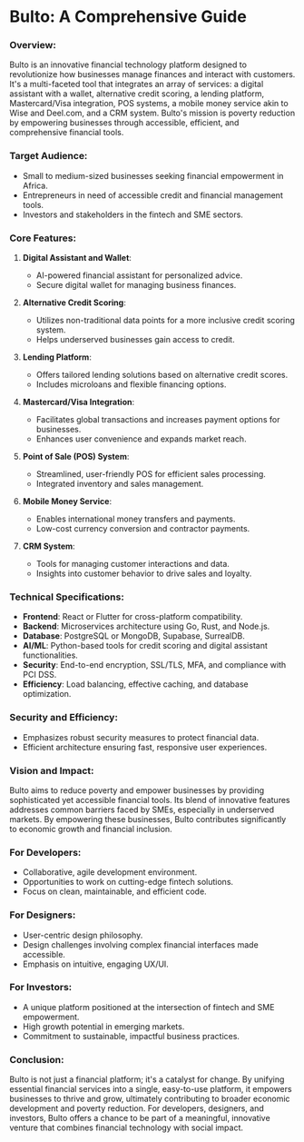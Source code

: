 # Bulto: A Comprehensive Guide
### Overview:
Bulto is an innovative financial technology platform designed to revolutionize how businesses manage finances and interact with customers. It's a multi-faceted tool that integrates an array of services: a digital assistant with a wallet, alternative credit scoring, a lending platform, Mastercard/Visa integration, POS systems, a mobile money service akin to Wise and Deel.com, and a CRM system. Bulto's mission is poverty reduction by empowering businesses through accessible, efficient, and comprehensive financial tools.

### Target Audience:
- Small to medium-sized businesses seeking financial empowerment in Africa.
- Entrepreneurs in need of accessible credit and financial management tools.
- Investors and stakeholders in the fintech and SME sectors.

### Core Features:

1. **Digital Assistant and Wallet**:
   - AI-powered financial assistant for personalized advice.
   - Secure digital wallet for managing business finances.

2. **Alternative Credit Scoring**:
   - Utilizes non-traditional data points for a more inclusive credit scoring system.
   - Helps underserved businesses gain access to credit.

3. **Lending Platform**:
   - Offers tailored lending solutions based on alternative credit scores.
   - Includes microloans and flexible financing options.

4. **Mastercard/Visa Integration**:
   - Facilitates global transactions and increases payment options for businesses.
   - Enhances user convenience and expands market reach.

5. **Point of Sale (POS) System**:
   - Streamlined, user-friendly POS for efficient sales processing.
   - Integrated inventory and sales management.

6. **Mobile Money Service**:
   - Enables international money transfers and payments.
   - Low-cost currency conversion and contractor payments.

7. **CRM System**:
   - Tools for managing customer interactions and data.
   - Insights into customer behavior to drive sales and loyalty.

### Technical Specifications:

- **Frontend**: React or Flutter for cross-platform compatibility.
- **Backend**: Microservices architecture using Go, Rust, and Node.js.
- **Database**: PostgreSQL or MongoDB, Supabase, SurrealDB.
- **AI/ML**: Python-based tools for credit scoring and digital assistant functionalities.
- **Security**: End-to-end encryption, SSL/TLS, MFA, and compliance with PCI DSS.
- **Efficiency**: Load balancing, effective caching, and database optimization.

### Security and Efficiency:

- Emphasizes robust security measures to protect financial data.
- Efficient architecture ensuring fast, responsive user experiences.

### Vision and Impact:

Bulto aims to reduce poverty and empower businesses by providing sophisticated yet accessible financial tools. Its blend of innovative features addresses common barriers faced by SMEs, especially in underserved markets. By empowering these businesses, Bulto contributes significantly to economic growth and financial inclusion.

### For Developers:

- Collaborative, agile development environment.
- Opportunities to work on cutting-edge fintech solutions.
- Focus on clean, maintainable, and efficient code.

### For Designers:

- User-centric design philosophy.
- Design challenges involving complex financial interfaces made accessible.
- Emphasis on intuitive, engaging UX/UI.

### For Investors:

- A unique platform positioned at the intersection of fintech and SME empowerment.
- High growth potential in emerging markets.
- Commitment to sustainable, impactful business practices.

### Conclusion:

Bulto is not just a financial platform; it's a catalyst for change. By unifying essential financial services into a single, easy-to-use platform, it empowers businesses to thrive and grow, ultimately contributing to broader economic development and poverty reduction. For developers, designers, and investors, Bulto offers a chance to be part of a meaningful, innovative venture that combines financial technology with social impact.
